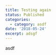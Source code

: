 ```yaml
---
title: Testing again
status: Published
categories:
  - category: asdf
date: '2018-05-24'
excerpt: adsgf
---
```

asdf
